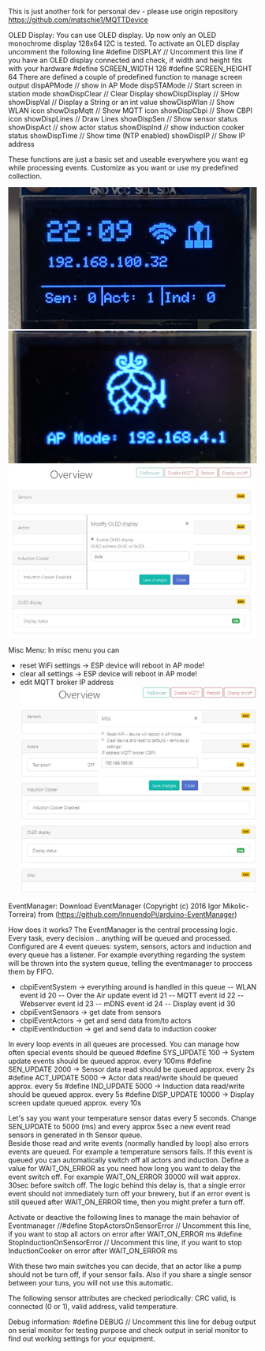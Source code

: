 This is just another fork for personal dev - please use origin repository https://github.com/matschie1/MQTTDevice

OLED Display:
You can use OLED display. Up now only an OLED monochrome display 128x64 I2C is tested.
To activate an OLED display uncomment the following line
#define DISPLAY                         // Uncomment this line if you have an OLED display connected
and check, if width and height fits with your hardware
#define SCREEN_WIDTH 128
#define SCREEN_HEIGHT 64
There are defined a couple of predefined function to manage screen output
dispAPMode          // show in AP Mode
dispSTAMode         // Start screen in station mode
showDispClear       // Clear Display
showDispDisplay		// SHow
showDispVal			// Display a String or an int value
showDispWlan		// Show WLAN icon
showDispMqtt		// Show MQTT icon
showDispCbpi		// Show CBPI icon
showDispLines		// Draw Lines
showDispSen			// Show sensor status
showDispAct			// show actor status
showDispInd			// show induction cooker status
showDispTime		// Show time (NTP enabled)
showDispIP			// Show IP address

These functions are just a basic set and useable everywhere you want eg while processing events. Customize as you want or use my predefined collection.

![oled](/img/oled2.jpg)
![AP-mode](/img/AP-Mode.jpg)
![config](/img/oled.jpg)

Misc Menu:
In misc menu you can
- reset WiFi settings		-> ESP device will reboot in AP mode!
- clear all settings		-> ESP device will reboot in AP mode!
- edit MQTT broker IP address
![Misc](/img/misc.jpg)

EventManager:
Download EventManager (Copyright (c) 2016 Igor Mikolic-Torreira) from (https://github.com/InnuendoPi/arduino-EventManager) 

How does it works?
The EventManager is the central processing logic. Every task, every decision .. anything will be queued and processed. 
Configured are 4 event queues: system, sensors, actors and induction and every queue has a listener. For example everything regarding the system will be thrown into the system queue, telling the eventmanager to proccess them by FIFO.
- cbpiEventSystem		-> everything around is handled in this queue
	-- WLAN 				event id 20
	-- Over the Air update	event id 21
	-- MQTT 				event id 22
	-- Webserver			event id 23
	-- mDNS					event id 24
	-- Display				event id 30
- cbpiEventSensors			-> get date from sensors 
- cbpiEventActors			-> get and send data from/to actors
- cbpiEventInduction		-> get and send data to induction cooker

In every loop events in all queues are processed. You can manage how often special events should be queued
#define SYS_UPDATE  100		-> System update events should be queued approx. every 100ms
#define SEN_UPDATE  2000	-> Sensor data read should be queued approx. every 2s
#define ACT_UPDATE  5000	-> Actor data read/write should be queued approx. every 5s
#define IND_UPDATE  5000	-> Induction data read/write should be queued approx. every 5s
#define DISP_UPDATE 10000	-> Display screen update queued approx. every 10s

Let's say you want your temperature sensor datas every 5 seconds. Change SEN_UPDATE to 5000 (ms) and every approx 5sec a new event read sensors in generated in th Sensor queue.  
Beside those read and write events (normally handled by loop) also errors events are queued. For example a temperature sensors fails. If this event is queued you can automatically switch off all actors and induction. Define a value for WAIT_ON_ERROR as you need how long you want to delay the event switch off. For example WAIT_ON_ERROR 30000 will wait approx. 30sec before switch off. The logic behind this delay is, that a single error event should not immediately turn off your brewery, but if an error event is still queued after WAIT_ON_ERROR time, then you might prefer a turn off. 

Activate or deactive the following lines to manage the main behavior of Eventmanager
//#define StopActorsOnSensorError       // Uncomment this line, if you want to stop all actors on error after WAIT_ON_ERROR ms
#define StopInductionOnSensorError      // Uncomment this line, if you want to stop InductionCooker on error after WAIT_ON_ERROR ms

With these two main switches you can decide, that an actor like a pump should not be turn off, if your sensor fails. Also if you share a single sensor between your tuns, you will not use this automatic.

The following sensor attributes are checked periodically: CRC valid, is connected (0 or 1), valid address, valid temperature.

Debug information:
#define DEBUG                 			// Uncomment this line for debug output on serial monitor
for testing purpose and check output in serial monitor to find out working settings for your equipment.